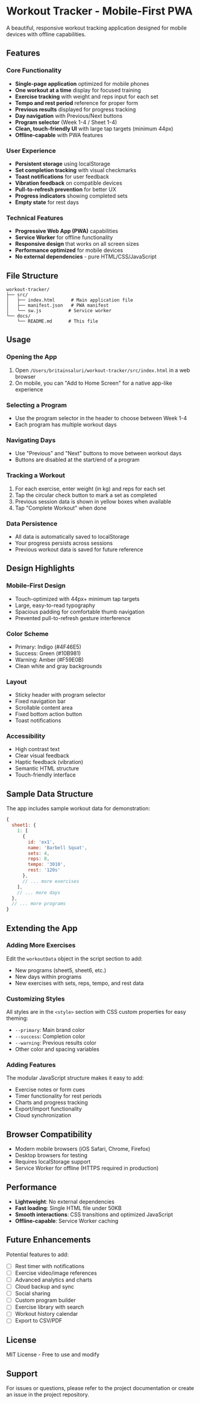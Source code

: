 # Workout Tracker - Mobile-First PWA

A beautiful, responsive workout tracking application designed for mobile devices with offline capabilities.

## Features

### Core Functionality
- **Single-page application** optimized for mobile phones
- **One workout at a time** display for focused training
- **Exercise tracking** with weight and reps input for each set
- **Tempo and rest period** reference for proper form
- **Previous results** displayed for progress tracking
- **Day navigation** with Previous/Next buttons
- **Program selector** (Week 1-4 / Sheet 1-4)
- **Clean, touch-friendly UI** with large tap targets (minimum 44px)
- **Offline-capable** with PWA features

### User Experience
- **Persistent storage** using localStorage
- **Set completion tracking** with visual checkmarks
- **Toast notifications** for user feedback
- **Vibration feedback** on compatible devices
- **Pull-to-refresh prevention** for better UX
- **Progress indicators** showing completed sets
- **Empty state** for rest days

### Technical Features
- **Progressive Web App (PWA)** capabilities
- **Service Worker** for offline functionality
- **Responsive design** that works on all screen sizes
- **Performance optimized** for mobile devices
- **No external dependencies** - pure HTML/CSS/JavaScript

## File Structure

```
workout-tracker/
├── src/
│   ├── index.html      # Main application file
│   ├── manifest.json   # PWA manifest
│   └── sw.js          # Service worker
└── docs/
    └── README.md      # This file
```

## Usage

### Opening the App
1. Open `/Users/britainsaluri/workout-tracker/src/index.html` in a web browser
2. On mobile, you can "Add to Home Screen" for a native app-like experience

### Selecting a Program
- Use the program selector in the header to choose between Week 1-4
- Each program has multiple workout days

### Navigating Days
- Use "Previous" and "Next" buttons to move between workout days
- Buttons are disabled at the start/end of a program

### Tracking a Workout
1. For each exercise, enter weight (in kg) and reps for each set
2. Tap the circular check button to mark a set as completed
3. Previous session data is shown in yellow boxes when available
4. Tap "Complete Workout" when done

### Data Persistence
- All data is automatically saved to localStorage
- Your progress persists across sessions
- Previous workout data is saved for future reference

## Design Highlights

### Mobile-First Design
- Touch-optimized with 44px+ minimum tap targets
- Large, easy-to-read typography
- Spacious padding for comfortable thumb navigation
- Prevented pull-to-refresh gesture interference

### Color Scheme
- Primary: Indigo (#4F46E5)
- Success: Green (#10B981)
- Warning: Amber (#F59E0B)
- Clean white and gray backgrounds

### Layout
- Sticky header with program selector
- Fixed navigation bar
- Scrollable content area
- Fixed bottom action button
- Toast notifications

### Accessibility
- High contrast text
- Clear visual feedback
- Haptic feedback (vibration)
- Semantic HTML structure
- Touch-friendly interface

## Sample Data Structure

The app includes sample workout data for demonstration:

```javascript
{
  sheet1: {
    1: [
      {
        id: 'ex1',
        name: 'Barbell Squat',
        sets: 4,
        reps: 8,
        tempo: '3010',
        rest: '120s'
      },
      // ... more exercises
    ],
    // ... more days
  },
  // ... more programs
}
```

## Extending the App

### Adding More Exercises
Edit the `workoutData` object in the script section to add:
- New programs (sheet5, sheet6, etc.)
- New days within programs
- New exercises with sets, reps, tempo, and rest data

### Customizing Styles
All styles are in the `<style>` section with CSS custom properties for easy theming:
- `--primary`: Main brand color
- `--success`: Completion color
- `--warning`: Previous results color
- Other color and spacing variables

### Adding Features
The modular JavaScript structure makes it easy to add:
- Exercise notes or form cues
- Timer functionality for rest periods
- Charts and progress tracking
- Export/import functionality
- Cloud synchronization

## Browser Compatibility

- Modern mobile browsers (iOS Safari, Chrome, Firefox)
- Desktop browsers for testing
- Requires localStorage support
- Service Worker for offline (HTTPS required in production)

## Performance

- **Lightweight**: No external dependencies
- **Fast loading**: Single HTML file under 50KB
- **Smooth interactions**: CSS transitions and optimized JavaScript
- **Offline-capable**: Service Worker caching

## Future Enhancements

Potential features to add:
- [ ] Rest timer with notifications
- [ ] Exercise video/image references
- [ ] Advanced analytics and charts
- [ ] Cloud backup and sync
- [ ] Social sharing
- [ ] Custom program builder
- [ ] Exercise library with search
- [ ] Workout history calendar
- [ ] Export to CSV/PDF

## License

MIT License - Free to use and modify

## Support

For issues or questions, please refer to the project documentation or create an issue in the project repository.